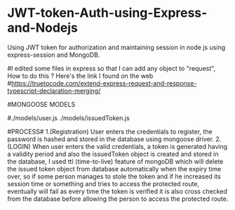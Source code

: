 # JWT-token-Auth-using-Express-and-Nodejs
Using JWT token for authorization and maintaining session in node js using express-session and MongoDB.

#I edited some files in express so that I can add any object to "request", 
How to do this ? Here's the link I found on the web 
#https://truetocode.com/extend-express-request-and-response-typescript-declaration-merging/

#MONGOOSE MODELS


#./models/user.js
./models/issuedToken.js

#PROCESS#
1.(Registration) User enters the credentials to register, the password is hashed and stored in the database using mongoose driver.
2. (LOGIN) When user enters the valid credentials, a token is generated having a validity period and also the issuedToken object 
is created and stored in the database, I used ttl (time-to-live) feature of mongoDB which will delete the issued token object from database
automatically when the expiry time over, so if some person manages to stole the token and if he increased its session time or something
and tries to access the protected route, eventually will fail as every time the token is verified it is also cross checked from
the database before allowing the person to access the protected route.
